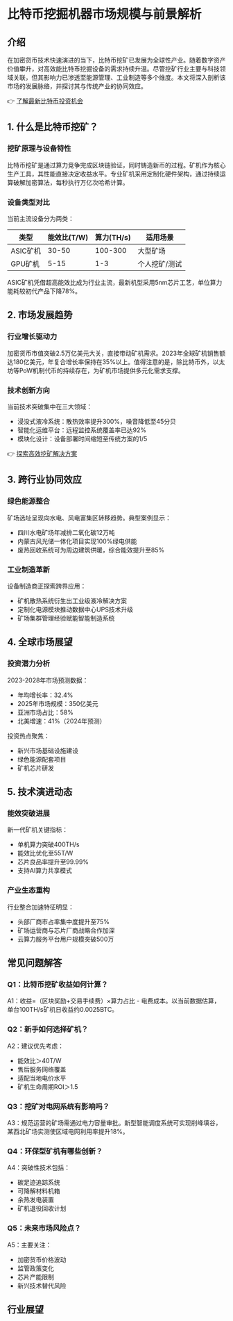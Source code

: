 # 比特币挖掘机器市场规模与前景解析

## 介绍

在加密货币技术快速演进的当下，比特币挖矿已发展为全球性产业。随着数字资产价值攀升，对高效能比特币挖掘设备的需求持续升温。尽管挖矿行业主要与科技领域关联，但其影响力已渗透至能源管理、工业制造等多个维度。本文将深入剖析该市场的发展脉络，并探讨其与传统产业的协同效应。

👉 [了解最新比特币投资机会](https://bit.ly/okx_welcome)

## 1. 什么是比特币挖矿？

### 挖矿原理与设备特性

比特币挖矿是通过算力竞争完成区块链验证，同时铸造新币的过程。矿机作为核心生产工具，其性能直接决定收益水平。专业矿机采用定制化硬件架构，通过持续运算破解加密算法，每秒执行万亿次哈希计算。

### 设备类型对比

当前主流设备分为两类：

| 类型       | 能效比(T/W) | 算力(TH/s) | 适用场景       |
|------------|-------------|------------|----------------|
| ASIC矿机   | 30-50       | 100-300    | 大型矿场       |
| GPU矿机    | 5-15        | 1-3        | 个人挖矿/测试  |

ASIC矿机凭借超高能效比成为行业主流，最新机型采用5nm芯片工艺，单位算力能耗较初代产品下降78%。

## 2. 市场发展趋势

### 行业增长驱动力

加密货币市值突破2.5万亿美元大关，直接带动矿机需求。2023年全球矿机销售额达180亿美元，年复合增长率保持在35%以上。值得注意的是，除比特币外，以太坊等PoW机制代币的持续存在，为矿机市场提供多元化需求支撑。

### 技术创新方向

当前技术突破集中在三大领域：
- 浸没式液冷系统：散热效率提升300%，噪音降低至45分贝
- 智能化运维平台：远程监控系统覆盖率已达92%
- 模块化设计：设备部署时间缩短至传统方案的1/5

👉 [探索高效挖矿解决方案](https://bit.ly/okx_welcome)

## 3. 跨行业协同效应

### 绿色能源整合

矿场选址呈现向水电、风电富集区转移趋势。典型案例显示：
- 四川水电矿场年减排二氧化碳12万吨
- 内蒙古风光储一体化项目实现100%绿电供能
- 废热回收系统可为周边建筑供暖，综合能效提升至85%

### 工业制造革新

设备制造商正探索跨界应用：
- 矿机散热系统衍生出工业级液冷解决方案
- 定制化电源模块推动数据中心UPS技术升级
- 矿场集群管理经验赋能智能制造系统

## 4. 全球市场展望

### 投资潜力分析

2023-2028年市场预测数据：
- 年均增长率：32.4%
- 2025年市场规模：350亿美元
- 亚洲市场占比：58%
- 北美增速：41%（2024年预测）

投资热点聚焦：
- 新兴市场基础设施建设
- 绿色能源配套项目
- 矿机芯片研发

## 5. 技术演进动态

### 能效突破进展

新一代矿机关键指标：
- 单机算力突破400TH/s
- 能效比优化至55T/W
- 芯片良品率提升至99.99%
- 支持AI算力共享模式

### 产业生态重构

行业整合加速特征明显：
- 头部厂商市占率集中度提升至75%
- 矿场运营商与芯片厂商战略合作加深
- 云算力服务平台用户规模突破500万

## 常见问题解答

### Q1：比特币挖矿收益如何计算？
A1：收益=（区块奖励+交易手续费）×算力占比 - 电费成本。以当前数据估算，单台100TH/s矿机日收益约0.0025BTC。

### Q2：新手如何选择矿机？
A2：建议优先考虑：
- 能效比＞40T/W
- 售后服务网络覆盖
- 适配当地电价水平
- 矿机生命周期ROI＞1.5

### Q3：挖矿对电网系统有影响吗？
A3：规范运营的矿场需通过电力容量审批。新型智能调度系统可实现削峰填谷，某西北矿场实测使区域电网利用率提升18%。

### Q4：环保型矿机有哪些创新？
A4：突破性技术包括：
- 碳足迹追踪系统
- 可降解材料机箱
- 余热发电装置
- 矿机退役回收计划

### Q5：未来市场风险点？
A5：主要关注：
- 加密货币价格波动
- 监管政策变化
- 芯片产能限制
- 新兴技术替代风险

## 行业展望
